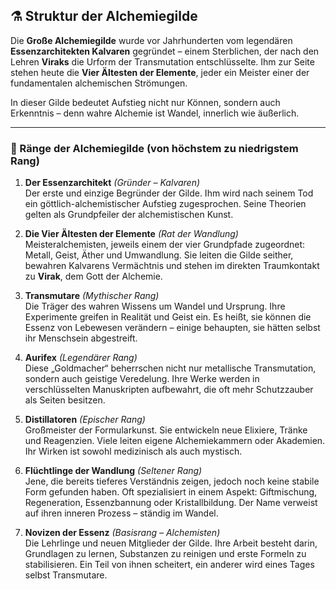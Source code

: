 ## ⚗️ Struktur der Alchemiegilde

Die **Große Alchemiegilde** wurde vor Jahrhunderten vom legendären **Essenzarchitekten Kalvaren** gegründet – einem Sterblichen, der nach den Lehren **Viraks** die Urform der Transmutation entschlüsselte. Ihm zur Seite stehen heute die **Vier Ältesten der Elemente**, jeder ein Meister einer der fundamentalen alchemischen Strömungen.

In dieser Gilde bedeutet Aufstieg nicht nur Können, sondern auch Erkenntnis – denn wahre Alchemie ist Wandel, innerlich wie äußerlich.

---

### 🌌 Ränge der Alchemiegilde (von höchstem zu niedrigstem Rang)

1. **Der Essenzarchitekt** _(Gründer – Kalvaren)_  
    Der erste und einzige Begründer der Gilde. Ihm wird nach seinem Tod ein göttlich-alchemistischer Aufstieg zugesprochen. Seine Theorien gelten als Grundpfeiler der alchemistischen Kunst.
    
2. **Die Vier Ältesten der Elemente** _(Rat der Wandlung)_  
    Meisteralchemisten, jeweils einem der vier Grundpfade zugeordnet: Metall, Geist, Äther und Umwandlung. Sie leiten die Gilde seither, bewahren Kalvarens Vermächtnis und stehen im direkten Traumkontakt zu **Virak**, dem Gott der Alchemie.
    
3. **Transmutare** _(Mythischer Rang)_  
    Die Träger des wahren Wissens um Wandel und Ursprung. Ihre Experimente greifen in Realität und Geist ein. Es heißt, sie können die Essenz von Lebewesen verändern – einige behaupten, sie hätten selbst ihr Menschsein abgestreift.
    
4. **Aurifex** _(Legendärer Rang)_  
    Diese „Goldmacher“ beherrschen nicht nur metallische Transmutation, sondern auch geistige Veredelung. Ihre Werke werden in verschlüsselten Manuskripten aufbewahrt, die oft mehr Schutzzauber als Seiten besitzen.
    
5. **Distillatoren** _(Epischer Rang)_  
    Großmeister der Formularkunst. Sie entwickeln neue Elixiere, Tränke und Reagenzien. Viele leiten eigene Alchemiekammern oder Akademien. Ihr Wirken ist sowohl medizinisch als auch mystisch.
    
6. **Flüchtlinge der Wandlung** _(Seltener Rang)_  
    Jene, die bereits tieferes Verständnis zeigen, jedoch noch keine stabile Form gefunden haben. Oft spezialisiert in einem Aspekt: Giftmischung, Regeneration, Essenzbannung oder Kristallbildung. Der Name verweist auf ihren inneren Prozess – ständig im Wandel.
    
7. **Novizen der Essenz** _(Basisrang – Alchemisten)_  
    Die Lehrlinge und neuen Mitglieder der Gilde. Ihre Arbeit besteht darin, Grundlagen zu lernen, Substanzen zu reinigen und erste Formeln zu stabilisieren. Ein Teil von ihnen scheitert, ein anderer wird eines Tages selbst Transmutare.
